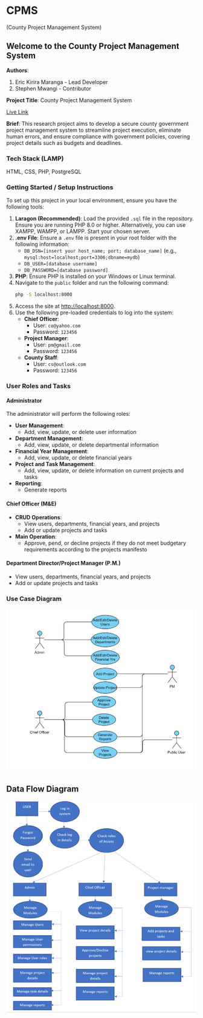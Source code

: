 # CPMS 
(County Project Management System)
## Welcome to the County Project Management System

**Authors**: 
1. Eric Kirira Maranga - Lead Developer
2. Stephen Mwangi - Contributor

**Project Title**: County Project Management System

[Live Link]()

**Brief**: This research project aims to develop a secure county government project management system to streamline project execution, 
eliminate human errors, and ensure compliance with government policies, covering project details such as budgets and deadlines.

### Tech Stack (LAMP)
HTML, CSS, PHP, PostgreSQL

### Getting Started / Setup Instructions

To set up this project in your local environment, ensure you have the following tools:

1. **Laragon (Recommended)**: Load the provided `.sql` file in the repository. Ensure you are running PHP 8.0 or higher. Alternatively, you can use XAMPP, WAMPP, or LAMPP. Start your chosen server.
2. **.env File**: Ensure a `.env` file is present in your root folder with the following information:
   - `DB_DSN=[insert your host_name; port; database_name]` (e.g., `mysql:host=localhost;port=3306;dbname=mydb`)
   - `DB_USER=[database username]`
   - `DB_PASSWORD=[database password]`
3. **PHP**: Ensure PHP is installed on your Windows or Linux terminal.
4. Navigate to the `public` folder and run the following command:
   ```sh
   php -S localhost:8000
   ```
5. Access the site at [http://localhost:8000](http://localhost:8000).
6. Use the following pre-loaded credentials to log into the system:
   - **Chief Officer**:
      - User: `co@yahoo.com`
      - Password: `123456`
   - **Project Manager**:
      - User: `pm@gmail.com`
      - Password: `123456`
   - **County Staff**:
      - User: `cs@outlook.com`
      - Password: `123456`

### User Roles and Tasks

#### Administrator
The administrator will perform the following roles:
- **User Management**:
    - Add, view, update, or delete user information
- **Department Management**:
    - Add, view, update, or delete departmental information
- **Financial Year Management**:
    - Add, view, update, or delete financial years
- **Project and Task Management**:
    - Add, view, update, or delete information on current projects and tasks
- **Reporting**:
    - Generate reports

#### Chief Officer (M&E)
- **CRUD Operations**:
    - View users, departments, financial years, and projects
    - Add or update projects and tasks
- **Main Operation**:
    - Approve, pend, or decline projects if they do not meet budgetary requirements according to the projects manifesto

#### Department Director/Project Manager (P.M.)
- View users, departments, financial years, and projects
- Add or update projects and tasks

### Use Case Diagram
![img.png](public/assets/img/img.png)

## Data Flow Diagram
![img_1.png](public/assets/img/img_1.png)